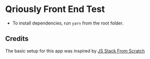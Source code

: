 # Qriously Front End Test

* To install dependencies, run `yarn` from the root folder.

## Credits

The basic setup for this app was inspired by [JS Stack From Scratch](https://github.com/verekia/js-stack-from-scratch)